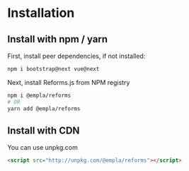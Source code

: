 # Installation

## Install with npm / yarn

First, install peer dependencies, if not installed:

```bash
npm i bootstrap@next vue@next
```

Next, install Reforms.js from NPM registry

```bash
npm i @empla/reforms
# OR
yarn add @empla/reforms
```

## Install with CDN

You can use unpkg.com

```html
<script src="http://unpkg.com/@empla/reforms"></script>
```
